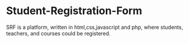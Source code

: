 # Student-Registration-Form
SRF is a platform, written in html,css,javascript and php, where students, teachers, and courses could be registered.
 
